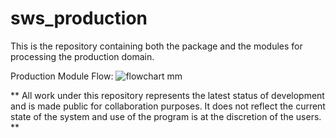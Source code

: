 # sws_production

This is the repository containing both the package and the modules for
processing the production domain.


Production Module Flow:
![flowchart mm](https://cloud.githubusercontent.com/assets/1054320/15190163/cab26e2a-17ae-11e6-874b-9baa293d2619.png)


** All work under this repository represents the latest status of development
   and is made public for collaboration purposes. It does not reflect the
   current state of the system and use of the program is at the discretion of
   the users. **
